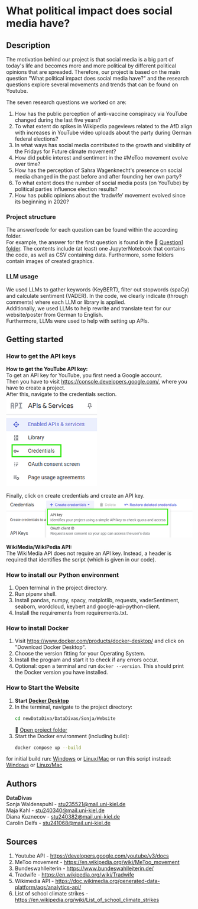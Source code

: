 # What political impact does social media have?

## Description
The motivation behind our project is that social media is a big part of today's life and becomes more and more political by different political opinions that are spreaded. Therefore, our project is based on the main question "What political impact does social media have?" and the research questions explore several movements and trends that can be found on Youtube. 

The seven research questions we worked on are:
1. How has the public perception of anti-vaccine conspiracy via YouTube changed during the last five years? 
2. To what extent do spikes in Wikipedia pageviews related to the AfD align with increases in YouTube video uploads about the party during German federal elections?
3. In what ways has social media contributed to the growth and visibility of the Fridays for Future climate movement? 
4. How did public interest and sentiment in the #MeToo movement evolve over time?
5. How has the perception of Sahra Wagenknecht's presence on social media changed in the past before and after founding her own party?
6. To what extent does the number of social media posts (on YouTube) by political parties influence election results?
7. How has public opinions about the ‘tradwife’ movement evolved since its beginning in 2020?

### Project structure
The answer/code for each question can be found within the according folder. <br>
For example, the answer for the first question is found in the 📂 [Question1 folder](./Question1). The contents include (at least) one JupyterNotebook that contains the code, as well as CSV containing data. Furthermore, some folders contain images of created graphics. <br>

### LLM usage
We used LLMs to gather keywords (KeyBERT), filter out stopwords (spaCy) and calculate sentiment (VADER). In the code, we clearly indicate (through comments) where each LLM or library is applied.<br> 
Additionally, we used LLMs to help rewrite and translate text for our website/poster from German to English. <br>
Furthermore, LLMs were used to help with setting up APIs. 


## Getting started

### How to get the API keys
**How to get the YouTube API key:** <br> 
To get an API key for YouTube, you first need a Google account. <br> 
Then you have to visit https://console.developers.google.com/, where you have to create a project. <br> 
After this, navigate to the credentials section. <br> 
![credentials section](image.png) <br> 

Finally, click on create credentials and create an API key. <br> 
![create API key](image-1.png)



**WikiMedia/WikiPedia API:**<br>
The WikiMedia API does not require an API key. Instead, a header is required that identifies the script (which is given in our code).


### How to install our Python environment
1. Open terminal in the project directory.
2. Run pipenv shell.
3. Install pandas, numpy, spacy, matplotlib, requests, vaderSentiment, seaborn, wordcloud, keybert and google-api-python-client.
4. Install the requirements from requirements.txt.

### How to install Docker
1. Visit https://www.docker.com/products/docker-desktop/ and click on "Download Docker Desktop". <br>
2. Choose the version fitting for your Operating System.<br>
3. Install the program and start it to check if any errors occur. <br>
4. Optional: open a terminal and run 
```docker --version```.
This should print the Docker version you have installed.

### How to Start the Website

1. **Start [Docker Desktop](https://www.docker.com/products/docker-desktop/)**  
2. In the terminal, navigate to the project directory:  
    ```bash
    cd newDataDiva/DataDivas/Sonja/Website
    ```
   📂 [Open project folder](./Sonja/Website)  
3. Start the Docker environment (including build):  
    ```bash
    docker compose up --build
    ```
for initial build run: [Windows](/initialStart.bat) or [Linux/Mac](/initialStart.sh)
or run this script instead: [Windows](/start.bat) or [Linux/Mac](/start.sh)

## Authors
**DataDivas** <br>
Sonja Waldenspuhl - stu235521@mail.uni-kiel.de <br>
Maja Kahl - stu240340@mail.uni-kiel.de <br>
Diana Kuznecov - stu240382@mail.uni-kiel.de <br>
Carolin Delfs - stu241068@mail.uni-kiel.de <br>

## Sources
1. Youtube API - https://developers.google.com/youtube/v3/docs
2. MeToo movement - https://en.wikipedia.org/wiki/MeToo_movement
3. Bundeswahlleiterin - https://www.bundeswahlleiterin.de/
4. Tradwife - https://en.wikipedia.org/wiki/Tradwife
5. Wikimedia API - https://doc.wikimedia.org/generated-data-platform/aqs/analytics-api/
6. List of school climate strikes - https://en.wikipedia.org/wiki/List_of_school_climate_strikes
